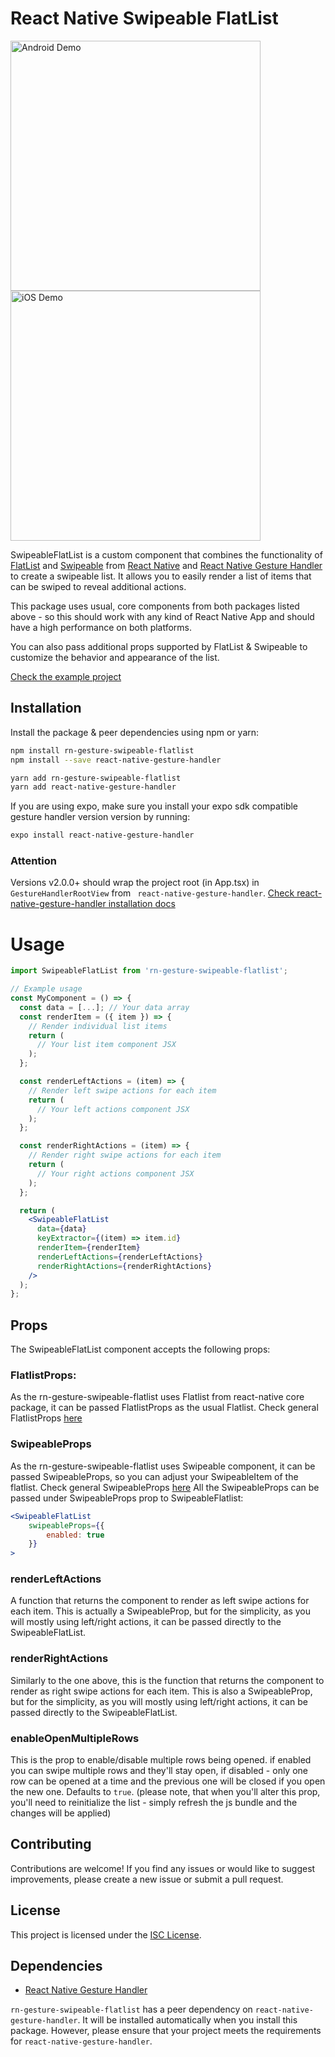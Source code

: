 # React Native Swipeable FlatList

<div>
  <img src="gifs/demo_android.gif" alt="Android Demo" width="400" />
  <img src="gifs/demo_ios.gif" alt="iOS Demo" width="400" />
</div>

SwipeableFlatList is a custom component that combines the functionality of [FlatList](https://reactnative.dev/docs/flatlist) and [Swipeable](https://docs.swmansion.com/react-native-gesture-handler/docs/api/components/swipeable/) from [React Native]("https://reactnative.dev") and [React Native Gesture Handler](https://docs.swmansion.com/react-native-gesture-handler/docs/) to create a swipeable list. It allows you to easily render a list of items that can be swiped to reveal additional actions.

This package uses usual, core components from both packages listed above - so this should work with any kind of React Native App and should have a high performance on both platforms.

You can also pass additional props supported by FlatList & Swipeable to customize the behavior and appearance of the list.

[Check the example project](https://github.com/GFean/rn-gesture-swipeable-flatlist-example)

## Installation

Install the package & peer dependencies using npm or yarn:

```bash
npm install rn-gesture-swipeable-flatlist
npm install --save react-native-gesture-handler

yarn add rn-gesture-swipeable-flatlist
yarn add react-native-gesture-handler
```
If you are using expo, make sure you install your expo sdk compatible gesture handler version version by running:

```bash
expo install react-native-gesture-handler

```
### Attention
Versions v2.0.0+ should wrap the project root (in App.tsx) in ```GestureHandlerRootView``` from ``` react-native-gesture-handler```.
[Check react-native-gesture-handler installation docs](https://docs.swmansion.com/react-native-gesture-handler/docs/fundamentals/installation)
# Usage 

```jsx
import SwipeableFlatList from 'rn-gesture-swipeable-flatlist';

// Example usage
const MyComponent = () => {
  const data = [...]; // Your data array
  const renderItem = ({ item }) => {
    // Render individual list items
    return (
      // Your list item component JSX
    );
  };

  const renderLeftActions = (item) => {
    // Render left swipe actions for each item
    return (
      // Your left actions component JSX
    );
  };

  const renderRightActions = (item) => {
    // Render right swipe actions for each item
    return (
      // Your right actions component JSX
    );
  };

  return (
    <SwipeableFlatList
      data={data}
      keyExtractor={(item) => item.id}
      renderItem={renderItem}
      renderLeftActions={renderLeftActions}
      renderRightActions={renderRightActions}
    />
  );
};
```

## Props

The SwipeableFlatList component accepts the following props:

### FlatlistProps: 

As the rn-gesture-swipeable-flatlist uses Flatlist from react-native core package, it can be passed FlatlistProps as the usual Flatlist.
Check general FlatlistProps [here](https://github.com/facebook/react-native-website/blob/main/docs/flatlist.md)

### SwipeableProps

As the rn-gesture-swipeable-flatlist uses Swipeable component, it can be passed SwipeableProps, so you can adjust your SwipeableItem of the flatlist.
Check general SwipeableProps [here](https://docs.swmansion.com/react-native-gesture-handler/docs/api/components/swipeable/) 
All the SwipeableProps can be passed under SwipeableProps prop to SwipeableFlatlist:

```jsx
<SwipeableFlatList 
    swipeableProps={{
        enabled: true 
    }}
>
```
### renderLeftActions

A function that returns the component to render as left swipe actions for each item. This is actually a SwipeableProp, but for the simplicity, as you will mostly using left/right actions, it can be passed directly to the SwipeableFlatList.

### renderRightActions

Similarly to the one above, this is the function that returns the component to render as right swipe actions for each item.
This is also a SwipeableProp, but for the simplicity, as you will mostly using left/right actions, it can be passed directly to the SwipeableFlatList.

### enableOpenMultipleRows

This is the prop to enable/disable multiple rows being opened. if enabled you can swipe multiple rows and they'll stay open, if disabled - only one row can be opened at a time and the previous one will be closed if you open the new one. Defaults to ```true```. 
(please note, that when you'll alter this prop, you'll need to reinitialize the list - simply refresh the js bundle and the changes will be applied)
## Contributing
Contributions are welcome! If you find any issues or would like to suggest improvements, please create a new issue or submit a pull request.

## License
This project is licensed under the [ISC License](https://opensource.org/licenses/ISC).

## Dependencies

- [React Native Gesture Handler](https://github.com/software-mansion/react-native-gesture-handler)

`rn-gesture-swipeable-flatlist` has a peer dependency on `react-native-gesture-handler`. It will be installed automatically when you install this package. However, please ensure that your project meets the requirements for `react-native-gesture-handler`.
